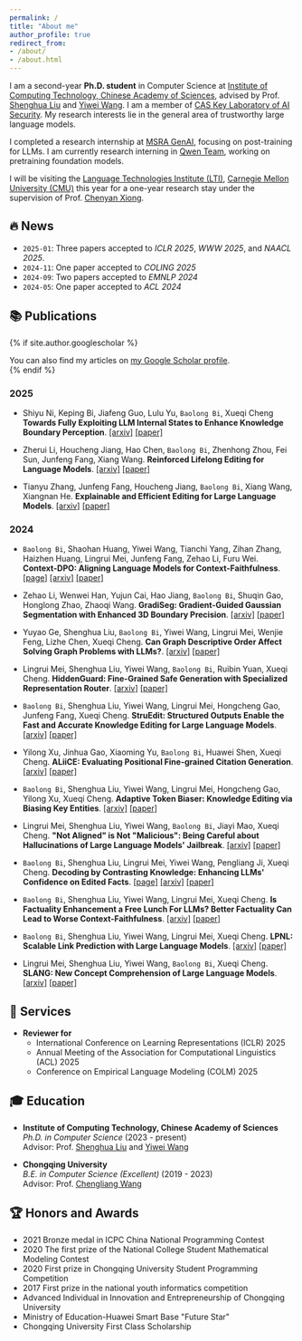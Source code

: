 ```yaml
---
permalink: /
title: "About me"
author_profile: true
redirect_from: 
- /about/
- /about.html
---
```

 
 I am a second-year **Ph.D. student** in Computer Science at [Institute of Computing Technology, Chinese Academy of Sciences](http://www.ict.ac.cn), advised by Prof. [Shenghua Liu](https://shenghua-liu.github.io) and [Yiwei Wang](https://wangywust.github.io/). I am a member of [CAS Key Laboratory of AI Security](https://ict.cas.cn/jssgk/zzjg/kyxt/sjzn/js/). My research interests lie in the general area of trustworthy large language models. 
 
 I completed a research internship at [MSRA GenAI](https://www.microsoft.com/en-us/research/group/general-artificial-intelligence/), focusing on post-training for LLMs. I am currently research interning in [Qwen Team](https://www.alibabacloud.com/en/solutions/generative-ai/qwen?_p_lc=1), working on pretraining foundation models.
 
 I will be visiting the [Language Technologies Institute (LTI)](https://www.lti.cs.cmu.edu/), [Carnegie Mellon University (CMU)](https://www.cmu.edu/) this year for a one-year research stay under the supervision of Prof. [Chenyan Xiong](https://www.cs.cmu.edu/~cx/).
 
 
 ## **🔥 News**
 - `2025-01`: Three papers accepted to *ICLR 2025*, *WWW 2025*, and *NAACL 2025*.
 - `2024-11`: One paper accepted to *COLING 2025*
 - `2024-09`: Two papers accepted to *EMNLP 2024*
 - `2024-05`: One paper accepted to *ACL 2024*
 
 ## **📚 Publications**
 {% if site.author.googlescholar %}
 <div class="wordwrap">You can also find my articles on <a href="{{site.author.googlescholar}}">my Google Scholar profile</a>.</div>
 {% endif %}
 
 ### 2025
 
 - Shiyu Ni, Keping Bi, Jiafeng Guo, Lulu Yu, `Baolong Bi`, Xueqi Cheng **Towards Fully Exploiting LLM Internal States to Enhance Knowledge
 Boundary Perception**. [[arxiv]](https://arxiv.org/abs/2502.11677) [[paper]](https://arxiv.org/pdf/2502.11677)
 
 - Zherui Li, Houcheng Jiang, Hao Chen, `Baolong Bi`, Zhenhong Zhou, Fei Sun, Junfeng Fang, Xiang Wang. **Reinforced Lifelong Editing for Language Models**. [[arxiv]](https://arxiv.org/abs/2502.05759) [[paper]](https://arxiv.org/pdf/2502.05759)
 
 - Tianyu Zhang, Junfeng Fang, Houcheng Jiang, `Baolong Bi`, Xiang Wang, Xiangnan He. **Explainable and Efficient Editing for Large Language Models**. [[arxiv]](https://openreview.net/forum?id=iAn7rlIfgc#discussion) [[paper]](https://openreview.net/pdf?id=iAn7rlIfgc)
 
 ### 2024
 - `Baolong Bi`, Shaohan Huang, Yiwei Wang, Tianchi Yang, Zihan Zhang, Haizhen Huang, Lingrui Mei, Junfeng Fang, Zehao Li, Furu Wei. **Context-DPO: Aligning Language Models for Context-Faithfulness**. [[page]](https://byronbbl.github.io/context-dpo.io/) [[arxiv]](https://www.arxiv.org/abs/2412.15280) [[paper]](https://arxiv.org/pdf/2412.15280)
 
 -	Zehao Li, Wenwei Han, Yujun Cai, Hao Jiang, `Baolong Bi`, Shuqin Gao, Honglong Zhao, Zhaoqi Wang. **GradiSeg: Gradient-Guided Gaussian Segmentation with Enhanced 3D Boundary Precision**.
 [[arxiv]](https://arxiv.org/abs/2412.00392) [[paper]](https://arxiv.org/pdf/2412.00392)
 
 -	Yuyao Ge, Shenghua Liu, `Baolong Bi`, Yiwei Wang, Lingrui Mei, Wenjie Feng, Lizhe Chen, Xueqi Cheng. **Can Graph Descriptive Order Affect Solving Graph Problems with LLMs?**.
 [[arxiv]](https://arxiv.org/abs/2402.07140) [[paper]](https://arxiv.org/pdf/2402.07140v4)
 
 -	Lingrui Mei, Shenghua Liu, Yiwei Wang, `Baolong Bi`, Ruibin Yuan, Xueqi Cheng. **HiddenGuard: Fine-Grained Safe Generation with Specialized Representation Router**.
 [[arxiv]](https://arxiv.org/abs/2410.02684) [[paper]](https://arxiv.org/pdf/2410.02684)
 
 -	`Baolong Bi`, Shenghua Liu, Yiwei Wang, Lingrui Mei, Hongcheng Gao, Junfeng Fang, Xueqi Cheng. **StruEdit: Structured Outputs Enable the Fast and Accurate Knowledge Editing for Large Language Models**.
 [[arxiv]](https://arxiv.org/abs/2409.10132) [[paper]](https://arxiv.org/pdf/2409.10132)
 
 -	Yilong Xu, Jinhua Gao, Xiaoming Yu, `Baolong Bi`, Huawei Shen, Xueqi Cheng. **ALiiCE: Evaluating Positional Fine-grained Citation Generation**.
 [[arxiv]](https://arxiv.org/abs/2406.13375) [[paper]](https://arxiv.org/pdf/2406.13375)
 
 -	`Baolong Bi`, Shenghua Liu, Yiwei Wang, Lingrui Mei, Hongcheng Gao, Yilong Xu, Xueqi Cheng. **Adaptive Token Biaser: Knowledge Editing via Biasing Key Entities**.
 [[arxiv]](https://arxiv.org/abs/2406.12468) [[paper]](https://arxiv.org/pdf/2406.12468)
 
 -	Lingrui Mei, Shenghua Liu, Yiwei Wang, `Baolong Bi`, Jiayi Mao, Xueqi Cheng. **"Not Aligned" is Not "Malicious": Being Careful about Hallucinations of Large Language Models' Jailbreak**.
 [[arxiv]](https://arxiv.org/abs/2406.11668) [[paper]](https://arxiv.org/pdf/2406.11668)
 
 -	`Baolong Bi`, Shenghua Liu, Lingrui Mei, Yiwei Wang, Pengliang Ji, Xueqi Cheng. **Decoding by Contrasting Knowledge: Enhancing LLMs' Confidence on Edited Facts**.
 [[page]](https://deck-llm.meirtz.com/) [[arxiv]](https://arxiv.org/abs/2405.11613) [[paper]](https://arxiv.org/pdf/2405.11613.pdf)
 
 -	`Baolong Bi`, Shenghua Liu, Yiwei Wang, Lingrui Mei, Xueqi Cheng. **Is Factuality Enhancement a Free Lunch For LLMs? Better Factuality Can Lead to Worse Context-Faithfulness**.
 [[arxiv]](https://arxiv.org/abs/2404.00216) [[paper]](https://arxiv.org/pdf/2404.00216.pdf)
 
 -	`Baolong Bi`, Shenghua Liu, Yiwei Wang, Lingrui Mei, Xueqi Cheng. **LPNL: Scalable Link Prediction with Large Language Models**.
 [[arxiv]](https://arxiv.org/abs/2401.13227) [[paper]](https://arxiv.org/pdf/2401.13227.pdf)
 
 -	Lingrui Mei, Shenghua Liu, Yiwei Wang, `Baolong Bi`, Xueqi Cheng. **SLANG: New Concept Comprehension of Large Language Models**.
 [[arxiv]](https://arxiv.org/abs/2401.12585) [[paper]](https://arxiv.org/pdf/2401.12585.pdf)
 
 ## **📝 Services**
 - **Reviewer for**  
   - International Conference on Learning Representations (ICLR) 2025 
   - Annual Meeting of the Association for Computational Linguistics (ACL) 2025
   - Conference on Empirical Language Modeling (COLM) 2025
 
 ## **🎓 Education**
 - **Institute of Computing Technology, Chinese Academy of Sciences**  
   *Ph.D. in Computer Science* (2023 - present)  
   Advisor: Prof. [Shenghua Liu](https://shenghua-liu.github.io) and [Yiwei Wang](https://wangywust.github.io/)
 
 - **Chongqing University**  
   *B.E. in Computer Science (Excellent)* (2019 - 2023)  
   Advisor: Prof. [Chengliang Wang](http://www.cs.cqu.edu.cn/info/1352/4177.htm)
 
 ## **🏆 Honors and Awards**
   - 2021 Bronze medal in ICPC China National Programming Contest
   - 2020 The first prize of the National College Student Mathematical Modeling Contest
   - 2020 First prize in Chongqing University Student Programming Competition
   - 2017 First prize in the national youth informatics competition
   - Advanced Individual in Innovation and Entrepreneurship of Chongqing University
   - Ministry of Education-Huawei Smart Base "Future Star"
   - Chongqing University First Class Scholarship
